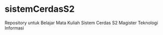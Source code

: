 # sistemCerdasS2
Repository untuk Belajar Mata Kuliah Sistem Cerdas S2 Magister Teknologi Informasi
